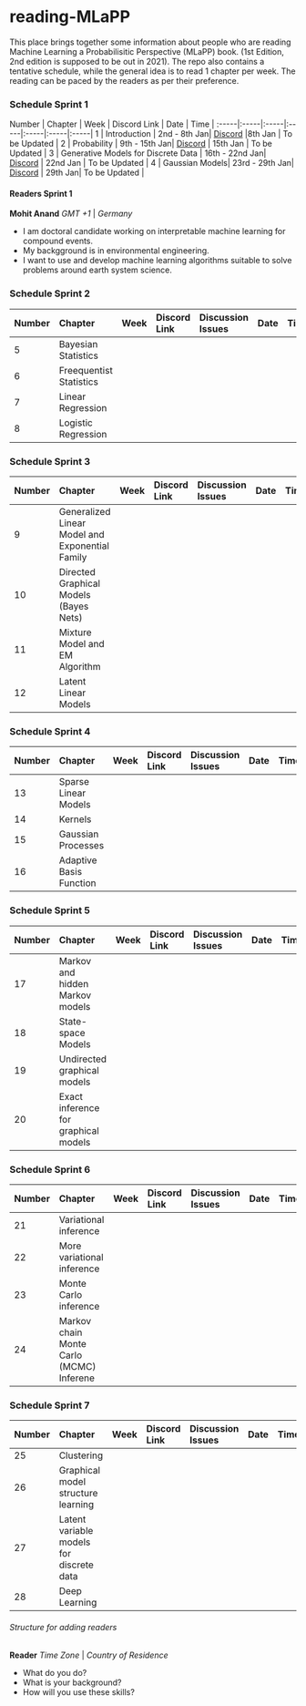 # reading-MLaPP
This place brings together some information about people who are reading Machine Learning a Probabilisitic Perspective (MLaPP) book. (1st Edition, 2nd edition is supposed to be out in 2021). The repo also contains a tentative schedule, while the general idea is to read 1 chapter per week. The reading can be paced by the readers as per their preference.

### Schedule Sprint 1

Number | Chapter | Week | Discord Link | Date | Time |
:-----|:-----|:-----|:-----|:-----|:-----|:-----|
1 | Introduction | 2nd - 8th Jan| [Discord](https://discord.gg/MBdVrcGRtg) |8th Jan | To be Updated |
2 | Probability | 9th - 15th Jan| [Discord](https://discord.gg/MBdVrcGRtg) | 15th Jan | To be Updated |
3 | Generative Models for Discrete Data | 16th - 22nd Jan| [Discord](https://discord.gg/MBdVrcGRtg) |  22nd Jan | To be Updated |
4 | Gaussian Models| 23rd - 29th Jan| [Discord](https://discord.gg/MBdVrcGRtg) |  29th Jan| To be Updated |

#### Readers Sprint 1

**Mohit Anand** 
*GMT +1* | *Germany*

- I am doctoral candidate working on interpretable machine learning for compound events. 
- My backgground is in environmental engineering.
- I want to use and develop machine learning algorithms suitable to solve problems around earth system science.

### Schedule Sprint 2

Number | Chapter | Week | Discord Link | Discussion Issues | Date | Time |
:-----|:-----|:-----|:-----|:-----|:-----|:-----|
5 | Bayesian Statistics | | | | |
6 | Freequentist Statistics | | | | |
7 | Linear Regression | | | | |
8 | Logistic Regression| | | | |

### Schedule Sprint 3

Number | Chapter | Week | Discord Link | Discussion Issues | Date | Time |
:-----|:-----|:-----|:-----|:-----|:-----|:-----|
9 | Generalized Linear Model and Exponential Family | | | | |
10 | Directed Graphical Models (Bayes Nets) | | | | |
11 | Mixture Model and EM Algorithm | | | | |
12 | Latent Linear Models| | | | |

### Schedule Sprint 4

Number | Chapter | Week | Discord Link | Discussion Issues | Date | Time |
:-----|:-----|:-----|:-----|:-----|:-----|:-----|
13 | Sparse Linear Models | | | | |
14 | Kernels | | | | |
15 | Gaussian Processes | | | | |
16 | Adaptive Basis Function| | | | |

### Schedule Sprint 5

Number | Chapter | Week | Discord Link | Discussion Issues | Date | Time |
:-----|:-----|:-----|:-----|:-----|:-----|:-----|
17 | Markov and hidden Markov models | | | | |
18 | State-space Models | | | | |
19 | Undirected graphical models | | | | |
20 | Exact inference for graphical models| | | | |

### Schedule Sprint 6

Number | Chapter | Week | Discord Link | Discussion Issues | Date | Time |
:-----|:-----|:-----|:-----|:-----|:-----|:-----|
21 | Variational inference | | | | |
22 | More variational inference | | | | |
23 | Monte Carlo inference | | | | |
24 | Markov chain Monte Carlo (MCMC) Inferene| | | | |

### Schedule Sprint 7

Number | Chapter | Week | Discord Link | Discussion Issues | Date | Time |
:-----|:-----|:-----|:-----|:-----|:-----|:-----|
25 | Clustering | | | | |
26 | Graphical model structure learning| | | | |
27 | Latent variable models for discrete data | | | | |
28 | Deep Learning | | | | |



###### Structure for adding readers
**Reader**
*Time Zone* | *Country of Residence*

- What do you do?
- What is your background?
- How will you use these skills?

